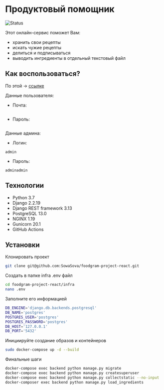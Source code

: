 

# Продуктовый помощник

![Status](https://github.com/SowaSova/foodgram-project-react/actions/workflows/main.yml/badge.svg)

Этот онлайн-сервис поможет Вам:

- хранить свои рецепты
- искать чужие рецепты
- делиться и подписываться
- выводить ингредиенты в отдельный текстовый файл

## Как воспользоваться?

По этой -> [ссылке](http://158.160.11.185/)

Данные пользователя:

* Почта: 
```num@lo.ck
```
* Пароль: 
```useruser
```
Данные админа:

* Логин: 
```
admin
```
* Пароль: 
```
adminadmin
```
## Технологии

- Python 3.7
- Django 2.2.19
- Django REST framework 3.13
- PostgreSQL 13.0
- NGINX 1.19
- Gunicorn 20.1
- GitHub Actions


## Установки

Клонировать проект
```sh
git clone git@github.com:SowaSova/foodgram-project-react.git
```

Создать в папке infra .env файл
```sh
cd foodgram-project-react/infra
nano .env
```

Заполните его информацией
```sh
DB_ENGINE='django.db.backends.postgresql'
DB_NAME='postgres'
POSTGRES_USER='postgres'
POSTGRES_PASSWORD='postgres'
DB_HOST='127.0.0.1'
DB_PORT='5432'
```

Инициируйте создание образов и контейнеров
```sh
sudo docker-compose up -d --build
```

Финальные шаги
```sh
docker-compose exec backend python manage.py migrate
docker-compose exec backend python manage.py createsuperuser
docker-compose exec backend python manage.py collectstatic --no-input
docker-composer exec backend python manage.py load_ingredients
```

